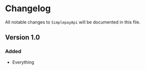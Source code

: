 # Changelog

All notable changes to `SimplepayApi` will be documented in this file.

## Version 1.0

### Added
- Everything
